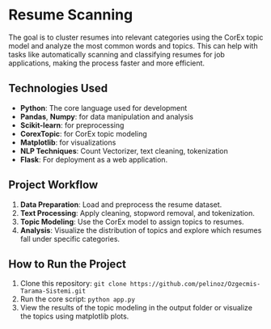 
# Resume Scanning 

The goal is to cluster resumes into relevant categories using the CorEx topic model and analyze the most common words and topics. This can help with tasks like automatically scanning and classifying resumes for job applications, making the process faster and more efficient.

## Technologies Used
- **Python**: The core language used for development
- **Pandas**, **Numpy**: for data manipulation and analysis
- **Scikit-learn**: for preprocessing
- **CorexTopic**: for CorEx topic modeling
- **Matplotlib**: for visualizations
- **NLP Techniques**: Count Vectorizer, text cleaning, tokenization
- **Flask**: For deployment as a web application.

## Project Workflow
1. **Data Preparation**: Load and preprocess the resume dataset.
2. **Text Processing**: Apply cleaning, stopword removal, and tokenization.
3. **Topic Modeling**: Use the CorEx model to assign topics to resumes.
4. **Analysis**: Visualize the distribution of topics and explore which resumes fall under specific categories.

## How to Run the Project
1. Clone this repository: `git clone https://github.com/pelinoz/Ozgecmis-Tarama-Sistemi.git`
2. Run the core script: `python app.py`
3. View the results of the topic modeling in the output folder or visualize the topics using matplotlib plots.

